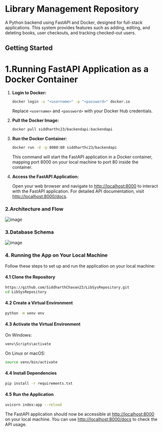 # Library Management Repository

A Python backend using FastAPI and Docker, designed for full-stack applications. This system provides features such as adding, editing, and deleting books, user checkouts, and tracking checked-out users.

## Getting Started

# 1.Running FastAPI Application as a Docker Container

1. **Login to Docker:**

    ```bash
    docker login -u "<username>" -p "<password>" docker.io
    ```

    Replace `<username>` and `<password>` with your Docker Hub credentials.

2. **Pull the Docker Image:**

    ```bash
    docker pull siddharthc23/backendapi:backendapi
     ```

3. **Run the Docker Container:**

    ```bash
    docker run -d -p 8080:80 siddharthc23/backendapi
    ```

    This command will start the FastAPI application in a Docker container, mapping port 8000 on your local machine to port 80 inside the container.

4. **Access the FastAPI Application:**

    Open your web browser and navigate to [http://localhost:8000](http://localhost:8000) to interact with the FastAPI application. For detailed API documentation, visit [http://localhost:8000/docs](http://localhost:8000/docs).

### 2.Architecture and Flow 

![image](https://github.com/SiddharthChavan23/LibSysRepository/assets/88672777/f7dbcd40-e1f3-480f-85fa-3a0f11c9a515)

### 3.Database Schema

![image](https://github.com/SiddharthChavan23/LibSysRepository/assets/88672777/693f2219-7d7b-4d4b-a1c7-2732ee2c781a)

### 4. Running the App on Your Local Machine

Follow these steps to set up and run the application on your local machine:

#### 4.1 Clone the Repository

```bash
https://github.com/SiddharthChavan23/LibSysRepository.git
cd LibSysRepository
```

#### 4.2 Create a Virtual Environment

```bash
python -m venv env
```

#### 4.3 Activate the Virtual Environment

On Windows:

```bash
venv\Scripts\activate
```

On Linux or macOS:

```bash
source venv/bin/activate
```

#### 4.4 Install Dependencies

```bash
pip install -r requirements.txt
```

#### 4.5 Run the Application

```bash
uvicorn index:app --reload
```

The FastAPI application should now be accessible at [http://localhost:8000](http://localhost:8000) on your local machine. You can use [http://localhost:8000/docs](http://localhost:8000/docs) to check the API usage.









